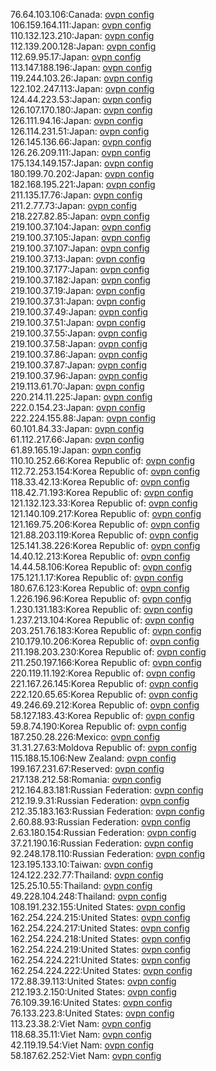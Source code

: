 76.64.103.106:Canada: [ovpn config](vpn/76_64_103_106.ovpn)  
106.159.164.111:Japan: [ovpn config](vpn/106_159_164_111.ovpn)  
110.132.123.210:Japan: [ovpn config](vpn/110_132_123_210.ovpn)  
112.139.200.128:Japan: [ovpn config](vpn/112_139_200_128.ovpn)  
112.69.95.17:Japan: [ovpn config](vpn/112_69_95_17.ovpn)  
113.147.188.196:Japan: [ovpn config](vpn/113_147_188_196.ovpn)  
119.244.103.26:Japan: [ovpn config](vpn/119_244_103_26.ovpn)  
122.102.247.113:Japan: [ovpn config](vpn/122_102_247_113.ovpn)  
124.44.223.53:Japan: [ovpn config](vpn/124_44_223_53.ovpn)  
126.107.170.180:Japan: [ovpn config](vpn/126_107_170_180.ovpn)  
126.111.94.16:Japan: [ovpn config](vpn/126_111_94_16.ovpn)  
126.114.231.51:Japan: [ovpn config](vpn/126_114_231_51.ovpn)  
126.145.136.66:Japan: [ovpn config](vpn/126_145_136_66.ovpn)  
126.26.209.111:Japan: [ovpn config](vpn/126_26_209_111.ovpn)  
175.134.149.157:Japan: [ovpn config](vpn/175_134_149_157.ovpn)  
180.199.70.202:Japan: [ovpn config](vpn/180_199_70_202.ovpn)  
182.168.195.221:Japan: [ovpn config](vpn/182_168_195_221.ovpn)  
211.135.17.76:Japan: [ovpn config](vpn/211_135_17_76.ovpn)  
211.2.77.73:Japan: [ovpn config](vpn/211_2_77_73.ovpn)  
218.227.82.85:Japan: [ovpn config](vpn/218_227_82_85.ovpn)  
219.100.37.104:Japan: [ovpn config](vpn/219_100_37_104.ovpn)  
219.100.37.105:Japan: [ovpn config](vpn/219_100_37_105.ovpn)  
219.100.37.107:Japan: [ovpn config](vpn/219_100_37_107.ovpn)  
219.100.37.13:Japan: [ovpn config](vpn/219_100_37_13.ovpn)  
219.100.37.177:Japan: [ovpn config](vpn/219_100_37_177.ovpn)  
219.100.37.182:Japan: [ovpn config](vpn/219_100_37_182.ovpn)  
219.100.37.19:Japan: [ovpn config](vpn/219_100_37_19.ovpn)  
219.100.37.31:Japan: [ovpn config](vpn/219_100_37_31.ovpn)  
219.100.37.49:Japan: [ovpn config](vpn/219_100_37_49.ovpn)  
219.100.37.51:Japan: [ovpn config](vpn/219_100_37_51.ovpn)  
219.100.37.55:Japan: [ovpn config](vpn/219_100_37_55.ovpn)  
219.100.37.58:Japan: [ovpn config](vpn/219_100_37_58.ovpn)  
219.100.37.86:Japan: [ovpn config](vpn/219_100_37_86.ovpn)  
219.100.37.87:Japan: [ovpn config](vpn/219_100_37_87.ovpn)  
219.100.37.96:Japan: [ovpn config](vpn/219_100_37_96.ovpn)  
219.113.61.70:Japan: [ovpn config](vpn/219_113_61_70.ovpn)  
220.214.11.225:Japan: [ovpn config](vpn/220_214_11_225.ovpn)  
222.0.154.23:Japan: [ovpn config](vpn/222_0_154_23.ovpn)  
222.224.155.88:Japan: [ovpn config](vpn/222_224_155_88.ovpn)  
60.101.84.33:Japan: [ovpn config](vpn/60_101_84_33.ovpn)  
61.112.217.66:Japan: [ovpn config](vpn/61_112_217_66.ovpn)  
61.89.165.19:Japan: [ovpn config](vpn/61_89_165_19.ovpn)  
110.10.252.66:Korea Republic of: [ovpn config](vpn/110_10_252_66.ovpn)  
112.72.253.154:Korea Republic of: [ovpn config](vpn/112_72_253_154.ovpn)  
118.33.42.13:Korea Republic of: [ovpn config](vpn/118_33_42_13.ovpn)  
118.42.71.193:Korea Republic of: [ovpn config](vpn/118_42_71_193.ovpn)  
121.132.123.33:Korea Republic of: [ovpn config](vpn/121_132_123_33.ovpn)  
121.140.109.217:Korea Republic of: [ovpn config](vpn/121_140_109_217.ovpn)  
121.169.75.206:Korea Republic of: [ovpn config](vpn/121_169_75_206.ovpn)  
121.88.203.119:Korea Republic of: [ovpn config](vpn/121_88_203_119.ovpn)  
125.141.38.226:Korea Republic of: [ovpn config](vpn/125_141_38_226.ovpn)  
14.40.12.213:Korea Republic of: [ovpn config](vpn/14_40_12_213.ovpn)  
14.44.58.106:Korea Republic of: [ovpn config](vpn/14_44_58_106.ovpn)  
175.121.1.17:Korea Republic of: [ovpn config](vpn/175_121_1_17.ovpn)  
180.67.6.123:Korea Republic of: [ovpn config](vpn/180_67_6_123.ovpn)  
1.226.196.96:Korea Republic of: [ovpn config](vpn/1_226_196_96.ovpn)  
1.230.131.183:Korea Republic of: [ovpn config](vpn/1_230_131_183.ovpn)  
1.237.213.104:Korea Republic of: [ovpn config](vpn/1_237_213_104.ovpn)  
203.251.76.183:Korea Republic of: [ovpn config](vpn/203_251_76_183.ovpn)  
210.179.10.206:Korea Republic of: [ovpn config](vpn/210_179_10_206.ovpn)  
211.198.203.230:Korea Republic of: [ovpn config](vpn/211_198_203_230.ovpn)  
211.250.197.166:Korea Republic of: [ovpn config](vpn/211_250_197_166.ovpn)  
220.119.11.192:Korea Republic of: [ovpn config](vpn/220_119_11_192.ovpn)  
221.167.26.145:Korea Republic of: [ovpn config](vpn/221_167_26_145.ovpn)  
222.120.65.65:Korea Republic of: [ovpn config](vpn/222_120_65_65.ovpn)  
49.246.69.212:Korea Republic of: [ovpn config](vpn/49_246_69_212.ovpn)  
58.127.183.43:Korea Republic of: [ovpn config](vpn/58_127_183_43.ovpn)  
59.8.74.190:Korea Republic of: [ovpn config](vpn/59_8_74_190.ovpn)  
187.250.28.226:Mexico: [ovpn config](vpn/187_250_28_226.ovpn)  
31.31.27.63:Moldova Republic of: [ovpn config](vpn/31_31_27_63.ovpn)  
115.188.15.106:New Zealand: [ovpn config](vpn/115_188_15_106.ovpn)  
199.167.231.67:Reserved: [ovpn config](vpn/199_167_231_67.ovpn)  
217.138.212.58:Romania: [ovpn config](vpn/217_138_212_58.ovpn)  
212.164.83.181:Russian Federation: [ovpn config](vpn/212_164_83_181.ovpn)  
212.19.9.31:Russian Federation: [ovpn config](vpn/212_19_9_31.ovpn)  
212.35.183.163:Russian Federation: [ovpn config](vpn/212_35_183_163.ovpn)  
2.60.88.93:Russian Federation: [ovpn config](vpn/2_60_88_93.ovpn)  
2.63.180.154:Russian Federation: [ovpn config](vpn/2_63_180_154.ovpn)  
37.21.190.16:Russian Federation: [ovpn config](vpn/37_21_190_16.ovpn)  
92.248.178.110:Russian Federation: [ovpn config](vpn/92_248_178_110.ovpn)  
123.195.133.10:Taiwan: [ovpn config](vpn/123_195_133_10.ovpn)  
124.122.232.77:Thailand: [ovpn config](vpn/124_122_232_77.ovpn)  
125.25.10.55:Thailand: [ovpn config](vpn/125_25_10_55.ovpn)  
49.228.104.248:Thailand: [ovpn config](vpn/49_228_104_248.ovpn)  
108.191.232.155:United States: [ovpn config](vpn/108_191_232_155.ovpn)  
162.254.224.215:United States: [ovpn config](vpn/162_254_224_215.ovpn)  
162.254.224.217:United States: [ovpn config](vpn/162_254_224_217.ovpn)  
162.254.224.218:United States: [ovpn config](vpn/162_254_224_218.ovpn)  
162.254.224.219:United States: [ovpn config](vpn/162_254_224_219.ovpn)  
162.254.224.221:United States: [ovpn config](vpn/162_254_224_221.ovpn)  
162.254.224.222:United States: [ovpn config](vpn/162_254_224_222.ovpn)  
172.88.39.113:United States: [ovpn config](vpn/172_88_39_113.ovpn)  
212.193.2.150:United States: [ovpn config](vpn/212_193_2_150.ovpn)  
76.109.39.16:United States: [ovpn config](vpn/76_109_39_16.ovpn)  
76.133.223.8:United States: [ovpn config](vpn/76_133_223_8.ovpn)  
113.23.38.2:Viet Nam: [ovpn config](vpn/113_23_38_2.ovpn)  
118.68.35.11:Viet Nam: [ovpn config](vpn/118_68_35_11.ovpn)  
42.119.19.54:Viet Nam: [ovpn config](vpn/42_119_19_54.ovpn)  
58.187.62.252:Viet Nam: [ovpn config](vpn/58_187_62_252.ovpn)  
